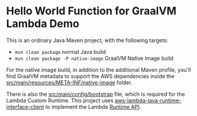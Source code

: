 # Hello World Function for GraalVM Lambda Demo

This is an ordinary Java Maven project, with the following targets:

* `mvn clean package` normal Java build
* `mvn clean package -P native-image` GraalVM Native Image build

For the native image build, in addition to the additional Maven profile, you'll find GraalVM metadata to support the 
AWS dependencies inside the [src/main/resources/META-INF/native-image](src/main/resources/META-INF/native-image) folder.

There is also the [src/main/config/bootstrap](src/main/config/bootstrap) file, which is required for the Lambda Custom Runtime. 
This project uses [aws-lambda-java-runtime-interface-client](https://github.com/aws/aws-lambda-java-libs/blob/master/aws-lambda-java-runtime-interface-client) to 
implement the Lambda [Runtime API](https://docs.aws.amazon.com/lambda/latest/dg/runtimes-api.html).
